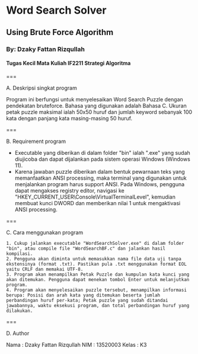 # Word Search Solver
## Using Brute Force Algorithm
### By: Dzaky Fattan Rizqullah
#### Tugas Kecil Mata Kuliah IF2211 Strategi Algoritma
===

A. Deskripsi singkat program

Program ini berfungsi untuk menyelesaikan Word Search Puzzle dengan pendekatan bruteforce. Bahasa yang digunakan adalah Bahasa C. Ukuran petak puzzle maksimal ialah 50x50 huruf dan jumlah keyword sebanyak 100 kata dengan panjang kata masing-masing 50 huruf.

===

B. Requirement program
- Executable yang diberikan di dalam folder "bin" ialah ".exe" yang sudah diujicoba dan dapat dijalankan pada sistem operasi Windows (Windows 11).
- Karena jawaban puzzle diberikan dalam bentuk pewarnaan teks yang memanfaatkan ANSI processing, maka terminal yang digunakan untuk menjalankan program harus support ANSI. Pada Windows, pengguna dapat mengakses registry editor, navigasi ke "HKEY_CURRENT_USER\Console\VirtualTerminalLevel", kemudian membuat kunci DWORD dan memberikan nilai 1 untuk mengaktivasi ANSI processing.

===

C. Cara menggunakan program

	1. Cukup jalankan executable "WordSearchSolver.exe" di dalam folder "bin", atau compile file "WordSearchBF.c" dan jalankan hasil kompilasi.
	2. Pengguna akan diminta untuk memasukkan nama file data uji tanpa ekstensinya (format .txt). Pastikan pula .txt menggunakan format EOL yaitu CRLF dan memakai UTF-8.
	3. Program akan menampilkan Petak Puzzle dan kumpulan kata kunci yang akan ditemukan. Pengguna dapat menekan tombol Enter untuk melanjutkan program.
	4. Program akan menyelesaikan puzzle tersebut, menampilkan informasi berupa: Posisi dan arah kata yang ditemukan beserta jumlah perbandingan huruf per-kata; Petak puzzle yang sudah ditandai jawabannya, waktu eksekusi program, dan total perbandingan huruf yang dilakukan.

===

D. Author

Nama    : Dzaky Fattan Rizqullah
NIM     : 13520003
Kelas   : K3
